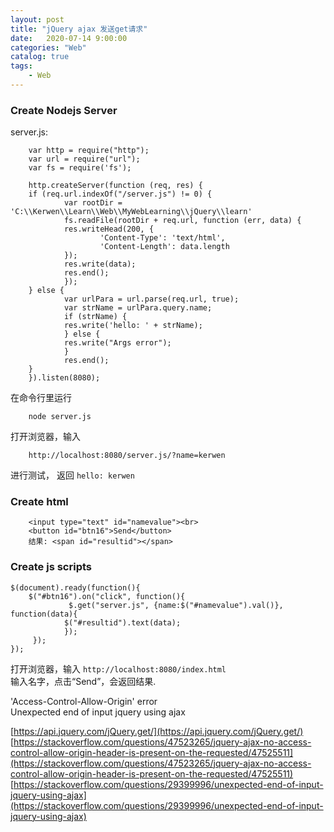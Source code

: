 ```yaml
---                                  
layout: post                                  
title: "jQuery ajax 发送get请求"                                  
date:   2020-07-14 9:00:00                                   
categories: "Web"                                  
catalog: true                                  
tags:                                   
    - Web                                  
---                        
```

    
### Create Nodejs Server

server.js:  

        var http = require("http");
        var url = require("url");
        var fs = require('fs');

        http.createServer(function (req, res) {
        if (req.url.indexOf("/server.js") != 0) {
                var rootDir = 'C:\\Kerwen\\Learn\\Web\\MyWebLearning\\jQuery\\learn'
                fs.readFile(rootDir + req.url, function (err, data) {
                res.writeHead(200, {
                        'Content-Type': 'text/html',
                        'Content-Length': data.length
                });
                res.write(data);
                res.end();
                });
        } else {
                var urlPara = url.parse(req.url, true);
                var strName = urlPara.query.name;
                if (strName) {
                res.write('hello: ' + strName);
                } else {
                res.write("Args error");
                }
                res.end();
        }
        }).listen(8080);

在命令行里运行  

        node server.js

打开浏览器，输入   

        http://localhost:8080/server.js/?name=kerwen

进行测试， 返回 `hello: kerwen`  

### Create html

        <input type="text" id="namevalue"><br>
        <button id="btn16">Send</button>
        结果: <span id="resultid"></span>

### Create js scripts

    $(document).ready(function(){
        $("#btn16").on("click", function(){
                 $.get("server.js", {name:$("#namevalue").val()}, function(data){
                $("#resultid").text(data);
                });
         });
    });

打开浏览器，输入 `http://localhost:8080/index.html`  
输入名字，点击“Send”，会返回结果.  

'Access-Control-Allow-Origin' error  
Unexpected end of input jquery using ajax  


[https://api.jquery.com/jQuery.get/](https://api.jquery.com/jQuery.get/)  
[https://stackoverflow.com/questions/47523265/jquery-ajax-no-access-control-allow-origin-header-is-present-on-the-requested/47525511](https://stackoverflow.com/questions/47523265/jquery-ajax-no-access-control-allow-origin-header-is-present-on-the-requested/47525511)  
[https://stackoverflow.com/questions/29399996/unexpected-end-of-input-jquery-using-ajax](https://stackoverflow.com/questions/29399996/unexpected-end-of-input-jquery-using-ajax)   